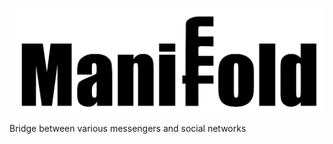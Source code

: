 ![Manifold](https://raw.githubusercontent.com/DomesticMoth/manifold/main/media/Manifold.png) 
  
  
Bridge between various messengers and social networks
